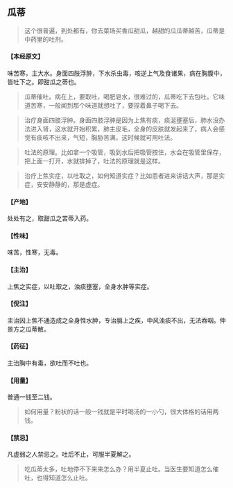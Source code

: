 ## 瓜蒂

> 这个很普遍，到处都有，你去菜场买香瓜甜瓜，越甜的瓜瓜蒂越苦，瓜蒂是中药里的吐剂。

#### 【本经原文】
味苦寒，主大水。身面四肢浮肿，下水杀虫毒，咳逆上气及食诸果，病在胸腹中，皆吐下之。即甜瓜之蒂也。

> 瓜蒂催吐。病在上，要取吐，喝肥皂水，很难过的，瓜蒂吃下去包吐。它味道苦寒，一般闻到那个味道就想吐了，要捏着鼻子喝下去。

> 治疗身面四肢浮肿。身面四肢浮肿是因为上焦有痰，痰涎壅塞后，肺水没办法进入肾，这水就开始积累，肺主皮毛，全身的皮肤就发起来了，病人会感觉有痰咳不出来，气短，胸胁苦满，这时候就可用吐法。

> 吐法的原理。比如拿一个吸管，吸到水后把吸管按住，水会在吸管里保存，把上面一打开，水就排掉了，吐法的原理就是这样。

> 治疗上焦实症，以吐取之，如何知道实症？‍比如患者进来讲话大声，那是实症，安安静静的，那是虚症。

#### 【产地】
处处有之，取甜瓜之苦蒂入药。
#### 【性味】
味苦，性寒，无毒。
#### 【主治】
上焦之实症，以吐取之，浊痰壅塞，全身水肿等实症。
#### 【倪注】
主治因上焦不通造成之全身性水肿，专治膈上之疾，中风浊痰不出，无法吞咽。仲景方之瓜蒂散。
#### 【药征】
主治胸中有毒，欲吐而不吐也。
#### 【用量】
普通一钱至二钱。

> 如何用量？粉状的话一般一钱就是平时喝汤的一小勺，很大体格的话用两钱。

#### 【禁忌】
凡虚弱之人禁忌之。吐后不止，可服半夏解之。

> 吃瓜蒂太多，吐地停不下来来怎么办？用半夏止吐。当医生要知道怎么催吐，也得知道怎么止吐。